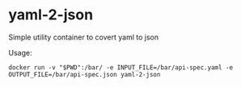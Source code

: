 # yaml-2-json

Simple utility container to covert yaml to json

Usage:

```
docker run -v "$PWD":/bar/ -e INPUT_FILE=/bar/api-spec.yaml -e OUTPUT_FILE=/bar/api-spec.json yaml-2-json
```
